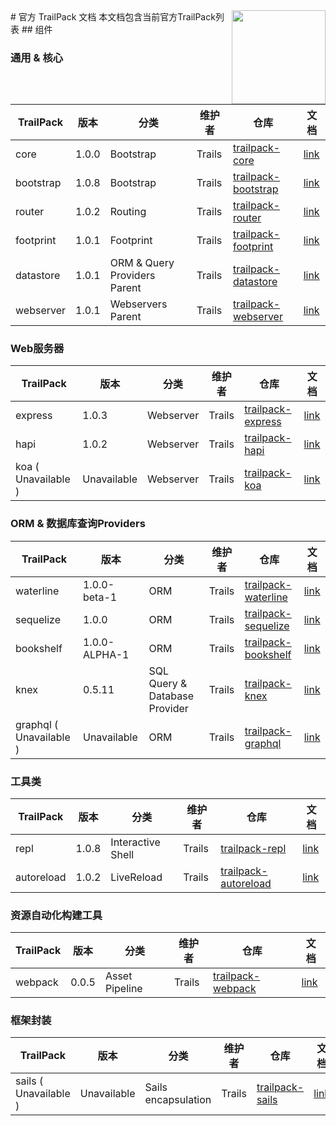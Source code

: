<img width="150px" align="right" src="../../../../assets/img/trailpack/plugin.png">
# 官方 TrailPack 文档
本文档包含当前官方TrailPack列表
## 组件

### 通用 & 核心

| TrailPack | 版本       | 分类 | 维护者 | 仓库 | 文档 |
| --------- | -------       | -------- | ---------  | ---- | ------------- |
| core    | 1.0.0 |  Bootstrap  | Trails | [trailpack-core](https://github.com/trailsjs/trailpack-core) | [link](https://github.com/trailsjs/trailpack-core) |
| bootstrap     | 1.0.8 |  Bootstrap  | Trails | [trailpack-bootstrap](https://github.com/trailsjs/trailpack-bootstrap) | [link](https://github.com/trailsjs/trailpack-bootstrap) |
| router     | 1.0.2 | Routing  | Trails | [trailpack-router](https://github.com/trailsjs/trailpack-router) | [link](https://github.com/trailsjs/trailpack-router) |
| footprint    | 1.0.1 | Footprint | Trails | [trailpack-footprint](https://github.com/trailsjs/trailpack-footprints) | [link](https://github.com/trailsjs/trailpack-footprints) |
| datastore   | 1.0.1 | ORM & Query Providers Parent | Trails | [trailpack-datastore](https://github.com/trailsjs/trailpack-datastore) | [link](https://github.com/trailsjs/trailpack-datastore) |
| webserver  | 1.0.1 | Webservers Parent | Trails | [trailpack-webserver](https://github.com/trailsjs/trailpack-webserver) | [link](https://github.com/trailsjs/trailpack-webserver) |

### Web服务器

| TrailPack | 版本       | 分类 | 维护者 | 仓库 | 文档 |
| --------- | -------       | -------- | ---------  | ---- | ------------- |
| express     | 1.0.3 |  Webserver  | Trails | [trailpack-express](https://github.com/trailsjs/trailpack-express) | [link](https://github.com/trailsjs/trailpack-express) |
| hapi      | 1.0.2 |  Webserver  | Trails | [trailpack-hapi](https://github.com/trailsjs/trailpack-hapi) | [link](https://github.com/trailsjs/trailpack-hapi) |
| koa ( Unavailable )     |  Unavailable |  Webserver  | Trails | [trailpack-koa](https://github.com/trailsjs/trailpack-koa) | [link](https://github.com/trailsjs/trailpack-koa) |

### ORM & 数据库查询Providers

| TrailPack | 版本       | 分类 | 维护者 | 仓库 | 文档 |
| --------- | -------       | -------- | ---------  | ---- | ------------- |
| waterline     | 1.0.0-beta-1 |  ORM   | Trails | [trailpack-waterline](https://github.com/trailsjs/trailpack-waterline) | [link](https://github.com/trailsjs/trailpack-waterline) |
| sequelize     | 1.0.0 |  ORM  | Trails | [trailpack-sequelize](https://github.com/trailsjs/trailpack-sequelize) | [link](https://github.com/trailsjs/trailpack-sequelize) |
| bookshelf     | 1.0.0-ALPHA-1 |  ORM   | Trails | [trailpack-bookshelf](https://github.com/trailsjs/trailpack-bookshelf) | [link](https://github.com/trailsjs/trailpack-bookshelf) |
| knex     | 0.5.11 |  SQL Query & Database Provider   | Trails | [trailpack-knex](https://github.com/trailsjs/trailpack-knex) | [link](https://github.com/trailsjs/trailpack-knex) |
| graphql  ( Unavailable )    | Unavailable |  ORM   | Trails | [trailpack-graphql](https://github.com/trailsjs/trailpack-graphql) | [link](https://github.com/trailsjs/trailpack-graphql) |

### 工具类

| TrailPack | 版本       | 分类 | 维护者 | 仓库 | 文档 |
| --------- | -------       | -------- | ---------  | ---- | ------------- |
| repl     | 1.0.8 |  Interactive Shell  | Trails | [trailpack-repl](https://github.com/trailsjs/trailpack-repl) | [link](https://github.com/trailsjs/trailpack-repl) |
| autoreload     | 1.0.2 |  LiveReload  | Trails | [trailpack-autoreload](https://github.com/trailsjs/trailpack-autoreload) | [link](https://github.com/trailsjs/trailpack-autoreload) |

### 资源自动化构建工具

| TrailPack | 版本       | 分类 | 维护者 | 仓库 | 文档 |
| --------- | -------       | -------- | ---------  | ---- | ------------- |
| webpack     | 0.0.5 |  Asset Pipeline  | Trails | [trailpack-webpack](https://github.com/trailsjs/trailpack-webpack) | [link](https://github.com/trailsjs/trailpack-webpack) |

### 框架封装

| TrailPack | 版本       | 分类 | 维护者 | 仓库 | 文档 |
| --------- | -------       | -------- | ---------  | ---- | ------------- |
| sails ( Unavailable ) | Unavailable |  Sails encapsulation  | Trails | [trailpack-sails](https://github.com/trailsjs/trailpack-sails) | [link](https://github.com/trailsjs/trailpack-sails) |
